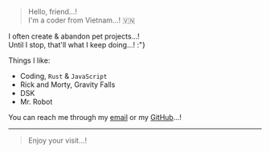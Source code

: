 > Hello, friend...!  
> I'm a coder from Vietnam...! 🇻🇳

I often create & abandon pet projects...!  
Until I stop, that'll what I keep doing...! :"}

Things I like:
  - Coding, `Rust` & `JavaScript`
  - Rick and Morty, Gravity Falls
  - DSK
  - Mr. Robot

You can reach me through my [email](mailto:crustyrat271) or my [GitHub](http://github.com/hoangph271)...!

---

> Enjoy your visit...!
